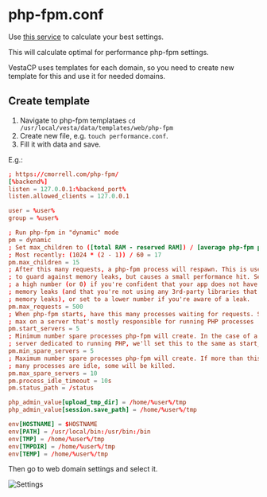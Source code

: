# php-fpm.conf

Use [this service](https://cmorrell.com/php-fpm/) to calculate your best settings.

This will calculate optimal for performance php-fpm settings.

VestaCP uses templates for each domain, so you need to create new template for this and use it for needed domains.

## Create template

1. Navigate to php-fpm templataes `cd /usr/local/vesta/data/templates/web/php-fpm`
1. Create new file, e.g. `touch performance.conf`.
1. Fill it with data and save.

E.g.:

```conf
; https://cmorrell.com/php-fpm/
[%backend%]
listen = 127.0.0.1:%backend_port%
listen.allowed_clients = 127.0.0.1

user = %user%
group = %user%

; Run php-fpm in "dynamic" mode
pm = dynamic
; Set max_children to ([total RAM - reserved RAM]) / [average php-fpm process])
; Most recently: (1024 * (2 - 1)) / 60 = 17
pm.max_children = 15
; After this many requests, a php-fpm process will respawn. This is useful
; to guard against memory leaks, but causes a small performance hit. Set to
; a high number (or 0) if you're confident that your app does not have any
; memory leaks (and that you're not using any 3rd-party libraries that have
; memory leaks), or set to a lower number if you're aware of a leak.
pm.max_requests = 500
; When php-fpm starts, have this many processes waiting for requests. Set to 50% of
; max on a server that's mostly responsible for running PHP processes
pm.start_servers = 5
; Minimum number spare processes php-fpm will create. In the case of a
; server dedicated to running PHP, we'll set this to the same as start_servers
pm.min_spare_servers = 5
; Maximum number spare processes php-fpm will create. If more than this
; many processes are idle, some will be killed.
pm.max_spare_servers = 10
pm.process_idle_timeout = 10s
pm.status_path = /status

php_admin_value[upload_tmp_dir] = /home/%user%/tmp
php_admin_value[session.save_path] = /home/%user%/tmp

env[HOSTNAME] = $HOSTNAME
env[PATH] = /usr/local/bin:/usr/bin:/bin
env[TMP] = /home/%user%/tmp
env[TMPDIR] = /home/%user%/tmp
env[TEMP] = /home/%user%/tmp
```

Then go to web domain settings and select it.

![Settings](https://i.imgur.com/K6AJDaU.png)
